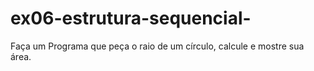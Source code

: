 ﻿# ex06-estrutura-sequencial-
Faça um Programa que peça o raio de um círculo, calcule e mostre sua área.
